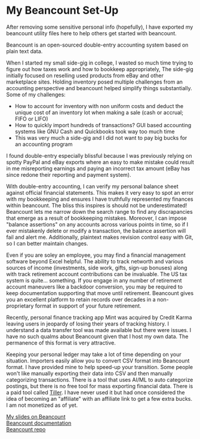 # My Beancount Set-Up
After removing some sensitive personal info (hopefully), I have exported my beancount utility files here to help others get started with beancount.  
  
Beancount is an open-sourced double-entry accounting system based on plain text data.  
  
When I started my small side-gig in college, I wasted so much time trying to figure out how taxes work and how to bookkeep appropriately, The side-gig initially focused on reselling used products from eBay and other marketplace sites. Holding inventory posed multiple challenges from an accounting perspective and beancount helped simplify things substantially. Some of my challenges:  
- How to account for inventory with non uniform costs and deduct the unique cost of an inventory lot when making a sale (cash or accrual; FIFO or LIFO)  
- How to quickly import hundreds of transactions? GUI based accounting systems like GNU Cash and Quickbooks took way too much time  
- This was very much a side-gig and I did not want to pay big bucks for an accounting program  
  
I found double-entry especially blissful because I was previously relying on spotty PayPal and eBay exports where an easy to make mistake could result in me misreporting earnings and paying an incorrect tax amount (eBay has since redone their reporting and payment system).  
  
With double-entry accounting, I can verify my personal balance sheet against official financial statements. This makes it very easy to spot an error with my bookkeeping and ensures I have truthfully represented my finances within beancount. The bliss this inspires is should not be underestimated! Beancount lets me narrow down the search range to find any discrapancies that emerge as a result of bookkeeping mistakes. Moreover, I can impose "balance assertions" on any accounts across various points in time, so if I ever mistakenly delete or modify a transaction, the balance assertion will fail and alert me. Additionally, plaintext makes revision control easy with Git, so I can better maintain changes.  
  
Even if you are soley an employee, you may find a financial management software beyond Excel helpful. The ability to track networth and various sources of income (investments, side work, gifts, sign-up bonuses) along with track retirement account contributions can be invaluable. The US tax system is quite... something. If you engage in any number of retirement account maneuvers like a backdoor conversion, you may be required to keep documentation supporting that move until retirement. Beancount gives you an excellent platform to retain records over decades in a non-proprietary format in support of your future retirement.

Recently, personal finance tracking app Mint was acquired by Credit Karma leaving users in jeopardy of losing their years of tracking history. I understand a data transfer tool was made available but there were issues. I have no such qualms about Beancount given that I host my own data. The permanence of this format is very attractive.  
  
Keeping your personal ledger may take a lot of time depending on your situation. Importers easily allow you to convert CSV format into Beancount format. I have provided mine to help speed-up your transition. Some people won't like manually exporting their data into CSV and then manually categorizing transactions. There is a tool that uses AI/ML to auto categorize postings, but there is no free tool for mass exporting financial data. There is a paid tool called [Tiller](https://www.tillerhq.com/how-tiller-works/). I have never used it but had once considered the idea of becoming an "affiliate" with an affiliate link to get a few extra bucks. I am not monetized as of yet.  
  
[My slides on Beancount](https://docs.google.com/presentation/d/1KUTAJH_XT8YqCVIfYUJeM1ULDxObw5UXbJfI9KVky6g/edit?usp=sharing)  
[Beancount documentation](https://beancount.github.io/docs/index.html)  
[Beancount repo](https://github.com/beancount/)  
